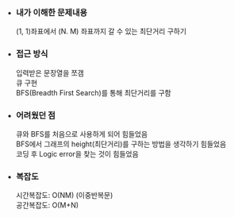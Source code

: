 - ### 내가 이해한 문제내용
     (1, 1)좌표에서 (N. M) 좌표까지 갈 수 있는 최단거리 구하기  
     
- ### 접근 방식
    입력받은 문장열을 쪼갬  
    큐 구현  
    BFS(Breadth First Search)를 통해 최단거리를 구함  

- ### 어려웠던 점
    큐와 BFS를 처음으로 사용하게 되어 힘들었음  
    BFS에서 그래프의 height(최단거리)를 구하는 방법을 생각하기 힘들었음  
    코딩 후 Logic error을 찾는 것이 힘들었음  
    
- ### 복잡도  
     
    시간복잡도: O(NM) (이중반복문)  
    공간복잡도: O(M+N)
